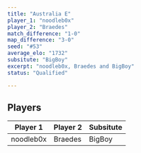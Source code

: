 ```yaml
---
title: "Australia E"
player_1: "noodleb0x"
player_2: "Braedes"
match_difference: "1-0"
map_difference: "3-0"
seed: "#53"
average_elo: "1732"
subsitute: "BigBoy"
excerpt: "noodleb0x, Braedes and BigBoy"
status: "Qualified"

---
```

## Players

| Player 1 | Player 2 | Subsitute |
| -- | -- | -- |
| noodleb0x | Braedes | BigBoy |
